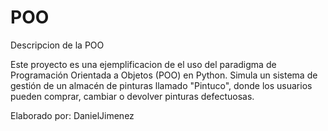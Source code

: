 # POO
Descripcion de la POO

Este proyecto es una ejemplificacion de el uso del paradigma de Programación Orientada a Objetos (POO) en Python.
Simula un sistema de gestión de un almacén de pinturas llamado "Pintuco", donde los usuarios pueden comprar, cambiar o devolver pinturas defectuosas.

Elaborado por: DanielJimenez
